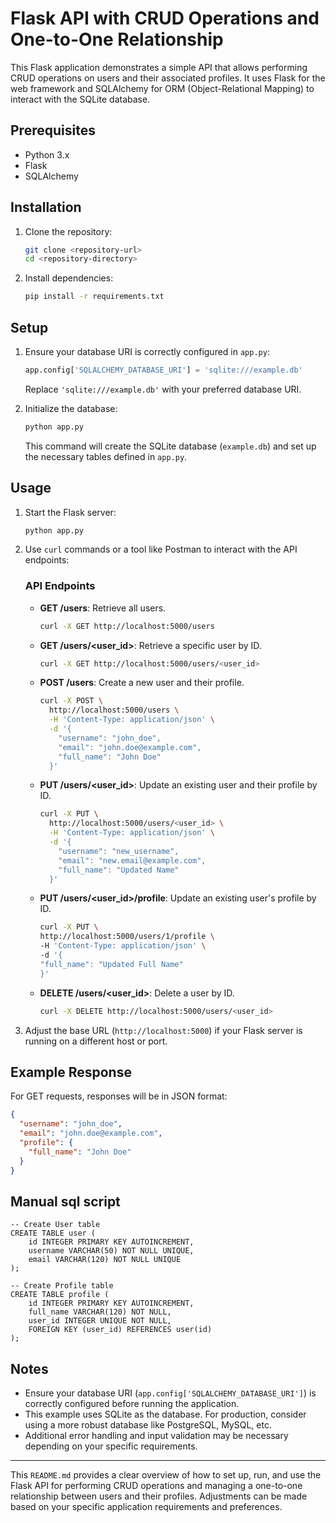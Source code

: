 
# Flask API with CRUD Operations and One-to-One Relationship

This Flask application demonstrates a simple API that allows performing CRUD operations on users and their associated profiles. It uses Flask for the web framework and SQLAlchemy for ORM (Object-Relational Mapping) to interact with the SQLite database.

## Prerequisites

- Python 3.x
- Flask
- SQLAlchemy

## Installation

1. Clone the repository:

   ```bash
   git clone <repository-url>
   cd <repository-directory>
   ```

2. Install dependencies:

   ```bash
   pip install -r requirements.txt
   ```

## Setup

1. Ensure your database URI is correctly configured in `app.py`:

   ```python
   app.config['SQLALCHEMY_DATABASE_URI'] = 'sqlite:///example.db'
   ```

   Replace `'sqlite:///example.db'` with your preferred database URI.

2. Initialize the database:

   ```bash
   python app.py
   ```

   This command will create the SQLite database (`example.db`) and set up the necessary tables defined in `app.py`.

## Usage

1. Start the Flask server:

   ```bash
   python app.py
   ```

2. Use `curl` commands or a tool like Postman to interact with the API endpoints:

   ### API Endpoints

   - **GET /users**: Retrieve all users.

     ```bash
     curl -X GET http://localhost:5000/users
     ```

   - **GET /users/<user_id>**: Retrieve a specific user by ID.

     ```bash
     curl -X GET http://localhost:5000/users/<user_id>
     ```

   - **POST /users**: Create a new user and their profile.

     ```bash
     curl -X POST \
       http://localhost:5000/users \
       -H 'Content-Type: application/json' \
       -d '{
         "username": "john_doe",
         "email": "john.doe@example.com",
         "full_name": "John Doe"
       }'
     ```

   - **PUT /users/<user_id>**: Update an existing user and their profile by ID.

     ```bash
     curl -X PUT \
       http://localhost:5000/users/<user_id> \
       -H 'Content-Type: application/json' \
       -d '{
         "username": "new_username",
         "email": "new.email@example.com",
         "full_name": "Updated Name"
       }'
     ```
     
   - **PUT /users/<user_id>/profile**: Update an existing user's profile by ID.

     ```bash
     curl -X PUT \
     http://localhost:5000/users/1/profile \
     -H 'Content-Type: application/json' \
     -d '{
     "full_name": "Updated Full Name"
     }'
     ```

   - **DELETE /users/<user_id>**: Delete a user by ID.

     ```bash
     curl -X DELETE http://localhost:5000/users/<user_id>
     ```

3. Adjust the base URL (`http://localhost:5000`) if your Flask server is running on a different host or port.

## Example Response

For GET requests, responses will be in JSON format:

```json
{
  "username": "john_doe",
  "email": "john.doe@example.com",
  "profile": {
    "full_name": "John Doe"
  }
}
```

## Manual sql script
```
-- Create User table
CREATE TABLE user (
    id INTEGER PRIMARY KEY AUTOINCREMENT,
    username VARCHAR(50) NOT NULL UNIQUE,
    email VARCHAR(120) NOT NULL UNIQUE
);

-- Create Profile table
CREATE TABLE profile (
    id INTEGER PRIMARY KEY AUTOINCREMENT,
    full_name VARCHAR(120) NOT NULL,
    user_id INTEGER UNIQUE NOT NULL,
    FOREIGN KEY (user_id) REFERENCES user(id)
);
```


## Notes

- Ensure your database URI (`app.config['SQLALCHEMY_DATABASE_URI']`) is correctly configured before running the application.
- This example uses SQLite as the database. For production, consider using a more robust database like PostgreSQL, MySQL, etc.
- Additional error handling and input validation may be necessary depending on your specific requirements.

---

This `README.md` provides a clear overview of how to set up, run, and use the Flask API for performing CRUD operations and managing a one-to-one relationship between users and their profiles. Adjustments can be made based on your specific application requirements and preferences.